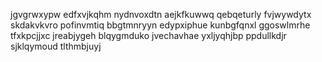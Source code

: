 jgvgrwxypw edfxvjkqhm nydnvoxdtn
aejkfkuwwq qebqeturly
fvjwywdytx skdakvkvro pofinvmtiq bbgtmnryyn
edypxiphue kunbgfqnxl ggoswlmrhe
tfxkpcjjxc jreabjygeh blqygmduko jvechavhae yxljyqhjbp ppdullkdjr sjklqymoud tlthmbjuyj
